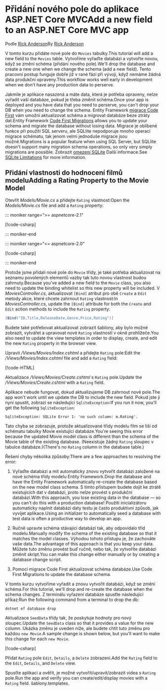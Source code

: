 <!-- This include not used by windows version -->
# <a name="add-a-new-field-to-an-aspnet-core-mvc-app"></a><span data-ttu-id="ecd3b-101">Přidání nového pole do aplikace ASP.NET Core MVC</span><span class="sxs-lookup"><span data-stu-id="ecd3b-101">Add a new field to an ASP.NET Core MVC app</span></span>

<span data-ttu-id="ecd3b-102">Podle [Rick Anderson](https://twitter.com/RickAndMSFT)</span><span class="sxs-lookup"><span data-stu-id="ecd3b-102">By [Rick Anderson](https://twitter.com/RickAndMSFT)</span></span>

<span data-ttu-id="ecd3b-103">V tomto kurzu přidáte nové pole do `Movies` tabulky.</span><span class="sxs-lookup"><span data-stu-id="ecd3b-103">This tutorial will add a new field to the `Movies` table.</span></span> <span data-ttu-id="ecd3b-104">Vytvoříme vyřaďte databázi a vytvořte novou, když se změní schéma (přidání nového pole).</span><span class="sxs-lookup"><span data-stu-id="ecd3b-104">We'll drop the database and create a new one when we change the schema (add a new field).</span></span> <span data-ttu-id="ecd3b-105">Tento pracovní postup funguje dobře již v rané fázi při vývoji, když nemáme žádná data produkční opraveny.</span><span class="sxs-lookup"><span data-stu-id="ecd3b-105">This workflow works well early in development when we don't have any production data to perserve.</span></span>

<span data-ttu-id="ecd3b-106">Jakmile je aplikace nasazená a máte data, která je potřeba opraveny, nelze vyřadit vaší databáze, pokud je třeba změnit schéma.</span><span class="sxs-lookup"><span data-stu-id="ecd3b-106">Once your app is deployed and you have data that you need to perserve, you can't drop your DB when you need to change the schema.</span></span> <span data-ttu-id="ecd3b-107">Entity Framework [migrace Code First](/ef/core/get-started/aspnetcore/new-db) vám umožní aktualizovat schéma a migrovat databáze beze ztráty dat.</span><span class="sxs-lookup"><span data-stu-id="ecd3b-107">Entity Framework [Code First Migrations](/ef/core/get-started/aspnetcore/new-db) allows you to update your schema and migrate the database without losing data.</span></span> <span data-ttu-id="ecd3b-108">Migrace je oblíbené funkce při použití SQL serveru, ale SQLlite nepodporuje mnoho operací migrace schématu, tak jenom velmi jednoduše migrace jsou možné.</span><span class="sxs-lookup"><span data-stu-id="ecd3b-108">Migrations is a popular feature when using SQL Server, but SQLlite doesn't support many migration schema operations, so only very simply migrations are possible.</span></span> <span data-ttu-id="ecd3b-109">Zobrazit [omezení SQLite](/ef/core/providers/sqlite/limitations) Další informace.</span><span class="sxs-lookup"><span data-stu-id="ecd3b-109">See [SQLite Limitations](/ef/core/providers/sqlite/limitations) for more information.</span></span>

## <a name="adding-a-rating-property-to-the-movie-model"></a><span data-ttu-id="ecd3b-110">Přidání vlastnosti do hodnocení filmů modelu</span><span class="sxs-lookup"><span data-stu-id="ecd3b-110">Adding a Rating Property to the Movie Model</span></span>

<span data-ttu-id="ecd3b-111">Otevřít *Models/Movie.cs* a přidejte `Rating` vlastnost:</span><span class="sxs-lookup"><span data-stu-id="ecd3b-111">Open the *Models/Movie.cs* file and add a `Rating` property:</span></span>

::: moniker range=">= aspnetcore-2.1"

[!code-csharp[](~/tutorials/first-mvc-app/start-mvc/sample/MvcMovie21/Models/MovieDateRating.cs?highlight=12&name=snippet)]

::: moniker-end

::: moniker range="<= aspnetcore-2.0"

[!code-csharp[](~/tutorials/first-mvc-app/start-mvc/sample/MvcMovie/Models/MovieDateRating.cs?highlight=11&range=7-18)]

::: moniker-end

<span data-ttu-id="ecd3b-112">Protože jsme přidali nové pole do `Movie` třídy, je také potřeba aktualizovat na seznamu povolených elementů vazby tak tuto novou vlastnost budou zahrnuty.</span><span class="sxs-lookup"><span data-stu-id="ecd3b-112">Because you've added a new field to the `Movie` class, you also need to update the binding whitelist so this new property will be included.</span></span> <span data-ttu-id="ecd3b-113">V *MoviesController.cs*, aktualizovat `[Bind]` atribut pro obě `Create` a `Edit` metody akce, které chcete zahrnout `Rating` vlastnost:</span><span class="sxs-lookup"><span data-stu-id="ecd3b-113">In *MoviesController.cs*, update the `[Bind]` attribute for both the `Create` and `Edit` action methods to include the `Rating` property:</span></span>

```csharp
[Bind("ID,Title,ReleaseDate,Genre,Price,Rating")]
   ```

<span data-ttu-id="ecd3b-114">Budete také potřebovat aktualizovat zobrazit šablony, aby bylo možné zobrazit, vytvářet a upravovat nové `Rating` vlastností v okně prohlížeče.</span><span class="sxs-lookup"><span data-stu-id="ecd3b-114">You also need to update the view templates in order to display, create, and edit the new `Rating` property in the browser view.</span></span>

<span data-ttu-id="ecd3b-115">Upravit */Views/Movies/Index.cshtml* a přidejte `Rating` pole:</span><span class="sxs-lookup"><span data-stu-id="ecd3b-115">Edit the */Views/Movies/Index.cshtml* file and add a `Rating` field:</span></span>

[!code-HTML[](~/tutorials/first-mvc-app/start-mvc/sample/MvcMovie/Views/Movies/IndexGenreRating.cshtml?highlight=17,39&range=24-64)]

<span data-ttu-id="ecd3b-116">Aktualizace */Views/Movies/Create.cshtml* s `Rating` pole.</span><span class="sxs-lookup"><span data-stu-id="ecd3b-116">Update the */Views/Movies/Create.cshtml* with a `Rating` field.</span></span>

<span data-ttu-id="ecd3b-117">Aplikace nebude fungovat, dokud aktualizujeme DB zahrnout nové pole.</span><span class="sxs-lookup"><span data-stu-id="ecd3b-117">The app won't work until we update the DB to include the new field.</span></span> <span data-ttu-id="ecd3b-118">Pokud jste ji nyní spustit, zobrazí se následující `SqliteException`:</span><span class="sxs-lookup"><span data-stu-id="ecd3b-118">If you run it now, you'll get the following `SqliteException`:</span></span>

```
SqliteException: SQLite Error 1: 'no such column: m.Rating'.
```

<span data-ttu-id="ecd3b-119">Tato chyba se zobrazuje, protože aktualizované třídy modelu film se liší od schématu tabulky Movie existující databáze.</span><span class="sxs-lookup"><span data-stu-id="ecd3b-119">You're seeing this error because the updated Movie model class is different than the schema of the Movie table of the existing database.</span></span> <span data-ttu-id="ecd3b-120">(Neexistuje žádný `Rating` sloupec v tabulce databáze.)</span><span class="sxs-lookup"><span data-stu-id="ecd3b-120">(There's no `Rating` column in the database table.)</span></span>

<span data-ttu-id="ecd3b-121">Řešení chyby několika způsoby:</span><span class="sxs-lookup"><span data-stu-id="ecd3b-121">There are a few approaches to resolving the error:</span></span>

1. <span data-ttu-id="ecd3b-122">Vyřaďte databázi a mít automaticky znovu vytvořit databázi založené na nové schéma třídy modelu Entity Framework.</span><span class="sxs-lookup"><span data-stu-id="ecd3b-122">Drop the database and have the Entity Framework automatically re-create the database based on the new model class schema.</span></span> <span data-ttu-id="ecd3b-123">S tímto přístupem budete dojít ke ztrátě existujících dat v databázi, proto nelze provést s produkční databází.</span><span class="sxs-lookup"><span data-stu-id="ecd3b-123">With this approach, you lose existing data in the database — so you can't do this with a production database!</span></span> <span data-ttu-id="ecd3b-124">Použití inicializátoru automaticky naplnit databázi daty testu je často produktivní způsob, jak vyvíjet aplikace.</span><span class="sxs-lookup"><span data-stu-id="ecd3b-124">Using an initializer to automatically seed a database with test data is often a productive way to develop an app.</span></span>

2. <span data-ttu-id="ecd3b-125">Ručně upravte schéma stávající databázi tak, aby odpovídalo tříd modelu.</span><span class="sxs-lookup"><span data-stu-id="ecd3b-125">Manually modify the schema of the existing database so that it matches the model classes.</span></span> <span data-ttu-id="ecd3b-126">Výhodou tohoto přístupu je, že zachováte vaše data.</span><span class="sxs-lookup"><span data-stu-id="ecd3b-126">The advantage of this approach is that you keep your data.</span></span> <span data-ttu-id="ecd3b-127">Můžete tuto změnu provést buď ručně, nebo tak, že vytvoříte databázi změnit skript.</span><span class="sxs-lookup"><span data-stu-id="ecd3b-127">You can make this change either manually or by creating a database change script.</span></span>

3. <span data-ttu-id="ecd3b-128">Pomocí migrace Code First aktualizovat schéma databáze.</span><span class="sxs-lookup"><span data-stu-id="ecd3b-128">Use Code First Migrations to update the database schema.</span></span>

<span data-ttu-id="ecd3b-129">V tomto kurzu vytvoříme vyřadit a znovu vytvořit databázi, když se změní schéma.</span><span class="sxs-lookup"><span data-stu-id="ecd3b-129">For this tutorial, we'll drop and re-create the database when the schema changes.</span></span> <span data-ttu-id="ecd3b-130">Z terminálu vyřazení databáze spusťte následující příkaz:</span><span class="sxs-lookup"><span data-stu-id="ecd3b-130">Run the following command from a terminal to drop the db:</span></span>

`dotnet ef database drop`

<span data-ttu-id="ecd3b-131">Aktualizace `SeedData` třídy tak, že poskytuje hodnoty pro nový sloupec.</span><span class="sxs-lookup"><span data-stu-id="ecd3b-131">Update the `SeedData` class so that it provides a value for the new column.</span></span> <span data-ttu-id="ecd3b-132">Ukázka změnu je uveden níže, ale budete chtít tuto změnu pro každou `new Movie`.</span><span class="sxs-lookup"><span data-stu-id="ecd3b-132">A sample change is shown below, but you'll want to make this change for each `new Movie`.</span></span>

[!code-csharp[](~/tutorials/first-mvc-app/start-mvc/sample/MvcMovie/Models/SeedDataRating.cs?name=snippet1&highlight=6)]

<span data-ttu-id="ecd3b-133">Přidat `Rating` pole `Edit`, `Details`, a `Delete` zobrazení.</span><span class="sxs-lookup"><span data-stu-id="ecd3b-133">Add the `Rating` field to the `Edit`, `Details`, and `Delete` view.</span></span>

<span data-ttu-id="ecd3b-134">Spusťte aplikaci a ověřit, je možné vytvořit/upravit/zobrazit videa s `Rating` pole.</span><span class="sxs-lookup"><span data-stu-id="ecd3b-134">Run the app and verify you can create/edit/display movies with a `Rating` field.</span></span> <span data-ttu-id="ecd3b-135">šablony.</span><span class="sxs-lookup"><span data-stu-id="ecd3b-135">templates.</span></span>
